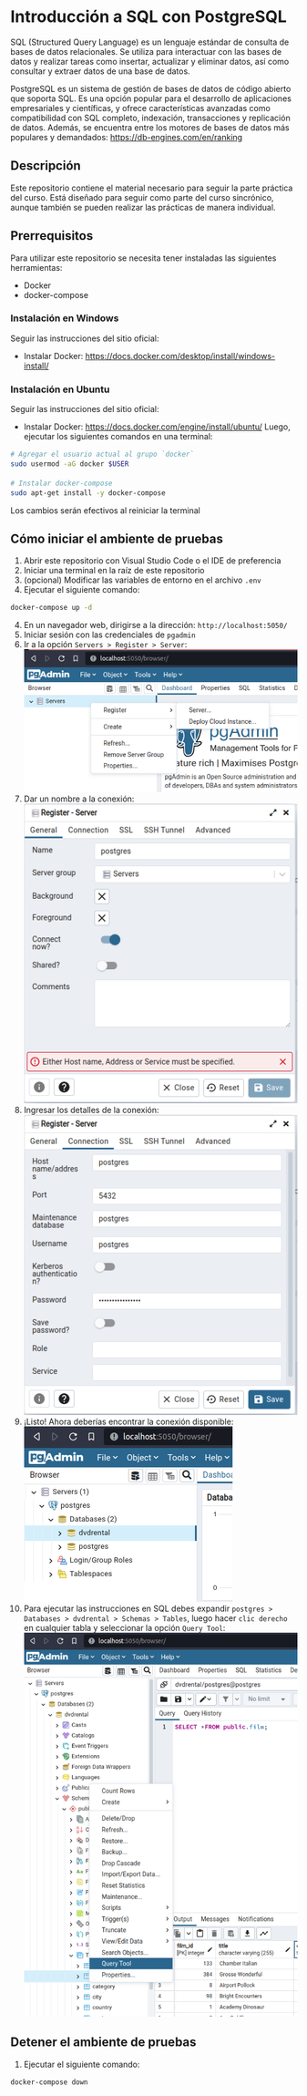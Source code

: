 # Introducción a SQL con PostgreSQL
SQL (Structured Query Language) es un lenguaje estándar de consulta de bases de datos relacionales. Se utiliza para interactuar con las bases de datos y realizar tareas como insertar, actualizar y eliminar datos, así como consultar y extraer datos de una base de datos.

PostgreSQL es un sistema de gestión de bases de datos de código abierto que soporta SQL. Es una opción popular para el desarrollo de aplicaciones empresariales y científicas, y ofrece características avanzadas como compatibilidad con SQL completo, indexación, transacciones y replicación de datos. Además, se encuentra entre los motores de bases de datos más populares y demandados: https://db-engines.com/en/ranking

## Descripción
Este repositorio contiene el material necesario para seguir la parte práctica del curso. Está diseñado para seguir como parte del curso sincrónico, aunque también se pueden realizar las prácticas de manera individual.

## Prerrequisitos
Para utilizar este repositorio se necesita tener instaladas las siguientes herramientas:
* Docker
* docker-compose

### Instalación en Windows
Seguir las instrucciones del sitio oficial:
* Instalar Docker: https://docs.docker.com/desktop/install/windows-install/

### Instalación en Ubuntu
Seguir las instrucciones del sitio oficial:
* Instalar Docker: https://docs.docker.com/engine/install/ubuntu/
Luego, ejecutar los siguientes comandos en una terminal:
```sh
# Agregar el usuario actual al grupo `docker`
sudo usermod -aG docker $USER

# Instalar docker-compose
sudo apt-get install -y docker-compose
```
Los cambios serán efectivos al reiniciar la terminal

## Cómo iniciar el ambiente de pruebas
1. Abrir este repositorio con Visual Studio Code o el IDE de preferencia
2. Iniciar una terminal en la raíz de este repositorio
3. (opcional) Modificar las variables de entorno en el archivo `.env`
3. Ejecutar el siguiente comando:
```sh
docker-compose up -d
```
4. En un navegador web, dirigirse a la dirección: `http://localhost:5050/`
5. Iniciar sesión con las credenciales de `pgadmin`
6. Ir a la opción `Servers > Register > Server`: <br />
![register server](img/create_server.png?raw=true)
7. Dar un nombre a la conexión: <br />
![connection name](img/create_server_name.png?raw=true)
7. Ingresar los detalles de la conexión: <br />
![server details](img/create_server_details.png?raw=true)
7. ¡Listo! Ahora deberías encontrar la conexión disponible: <br />
![database created](img/create_server_result.png?raw=true)
8. Para ejecutar las instrucciones en SQL debes expandir `postgres > Databases > dvdrental > Schemas > Tables`, luego hacer `clic derecho` en cualquier tabla y seleccionar la opción `Query Tool`: <br />
![query tool](img/query_tool.png?raw=true)

## Detener el ambiente de pruebas
1. Ejecutar el siguiente comando:
```sh
docker-compose down
```